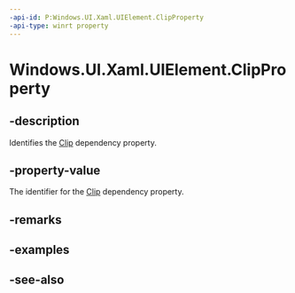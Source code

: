 ```yaml
---
-api-id: P:Windows.UI.Xaml.UIElement.ClipProperty
-api-type: winrt property
---
```


<!-- Property syntax
public Windows.UI.Xaml.DependencyProperty ClipProperty { get; }
-->

# Windows.UI.Xaml.UIElement.ClipProperty

## -description
Identifies the [Clip](uielement_clip.md) dependency property.



## -property-value
The identifier for the [Clip](uielement_clip.md) dependency property.

## -remarks

## -examples

## -see-also
